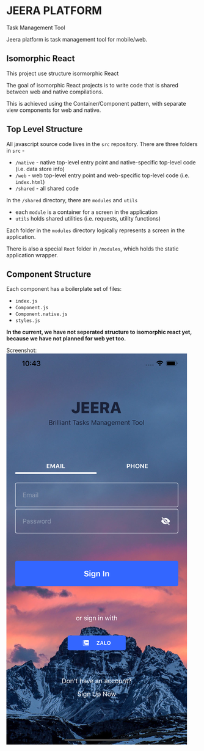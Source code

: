 # JEERA PLATFORM
Task Management Tool

Jeera platform is task management tool for mobile/web. 

## Isomorphic React
This project use structure isormorphic React

The goal of isomorphic React projects is to write code that is shared between web and native compilations.

This is achieved using the Container/Component pattern, with separate view components for web and native.

## Top Level Structure
All javascript source code lives in the `src` repository. There are three folders in `src` -

- `/native` - native top-level entry point and native-specific top-level code (i.e. data store info)
- `/web` - web top-level entry point and web-specific top-level code (i.e. `index.html`)
- `/shared` - all shared code

In the `/shared` directory, there are `modules` and `utils`

- each `module` is a container for a screen in the application
- `utils` holds shared utilities (i.e. requests, utility functions)

Each folder in the `modules` directory logically represents a screen in the application.

There is also a special `Root` folder in `/modules`, which holds the static application wrapper.

## Component Structure

Each component has a boilerplate set of files:

- `index.js`
- `Component.js`
- `Component.native.js`
- `styles.js`

**In the current, we have not seperated structure to isomorphic react yet, because we have not planned for web yet too.**

Screenshot:
![Jeera](https://github.com/youngt-studio/jeera-platform/blob/master/brochure/Simulator%20Screen%20Shot%20-%20iPhone%2011%20Pro%20Max%20-%202019-11-22%20at%2022.43.59.png)
